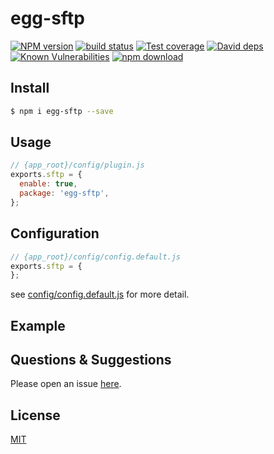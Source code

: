 # egg-sftp

[![NPM version][npm-image]][npm-url]
[![build status][travis-image]][travis-url]
[![Test coverage][codecov-image]][codecov-url]
[![David deps][david-image]][david-url]
[![Known Vulnerabilities][snyk-image]][snyk-url]
[![npm download][download-image]][download-url]

[npm-image]: https://img.shields.io/npm/v/egg-sftp.svg?style=flat-square
[npm-url]: https://npmjs.org/package/egg-sftp
[travis-image]: https://img.shields.io/travis/eggjs/egg-sftp.svg?style=flat-square
[travis-url]: https://travis-ci.org/eggjs/egg-sftp
[codecov-image]: https://img.shields.io/codecov/c/github/eggjs/egg-sftp.svg?style=flat-square
[codecov-url]: https://codecov.io/github/eggjs/egg-sftp?branch=master
[david-image]: https://img.shields.io/david/eggjs/egg-sftp.svg?style=flat-square
[david-url]: https://david-dm.org/eggjs/egg-sftp
[snyk-image]: https://snyk.io/test/npm/egg-sftp/badge.svg?style=flat-square
[snyk-url]: https://snyk.io/test/npm/egg-sftp
[download-image]: https://img.shields.io/npm/dm/egg-sftp.svg?style=flat-square
[download-url]: https://npmjs.org/package/egg-sftp

<!--
Description here.
-->

## Install

```bash
$ npm i egg-sftp --save
```

## Usage

```js
// {app_root}/config/plugin.js
exports.sftp = {
  enable: true,
  package: 'egg-sftp',
};
```

## Configuration

```js
// {app_root}/config/config.default.js
exports.sftp = {
};
```

see [config/config.default.js](config/config.default.js) for more detail.

## Example

<!-- example here -->

## Questions & Suggestions

Please open an issue [here](https://github.com/eggjs/egg/issues).

## License

[MIT](LICENSE)
